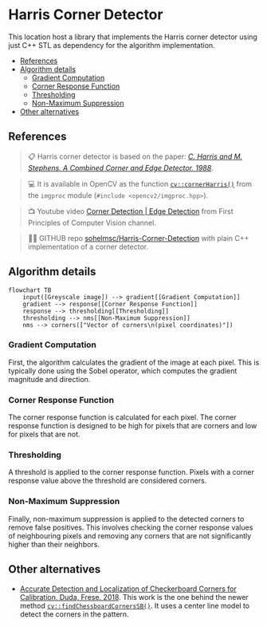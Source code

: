 # Harris Corner Detector <!-- omit in toc -->

This location host a library that implements the Harris corner detector using
just C++ STL as dependency for the algorithm implementation.

- [References](#references)
- [Algorithm details](#algorithm-details)
  - [Gradient Computation](#gradient-computation)
  - [Corner Response Function](#corner-response-function)
  - [Thresholding](#thresholding)
  - [Non-Maximum Suppression](#non-maximum-suppression)
- [Other alternatives](#other-alternatives)

## References

> 📋 Harris corner detector is based on the paper: [*C. Harris and M. Stephens.
> A Combined Corner and Edge Detector.
> 1988*](https://citeseerx.ist.psu.edu/document?repid=rep1&type=pdf&doi=88cdfbeb78058e0eb2613e79d1818c567f0920e2).

> 💻 It is available in OpenCV as the function
> [`cv::cornerHarris()`](https://docs.opencv.org/4.8.0/dd/d1a/group__imgproc__feature.html#gac1fc3598018010880e370e2f709b4345)
> from the `imgproc` module (`#include <opencv2/imgproc.hpp>`).

> 📺 Youtube video [Corner Detection | Edge Detection](https://youtu.be/Z_HwkG90Yvw?si=2sabp_F_d8GtHvqd) from First Principles of Computer Vision channel.

> 👩‍💻 GITHUB repo [sohelmsc/Harris-Corner-Detection](https://github.com/sohelmsc/Harris-Corner-Detection/tree/master) with plain C++
> implementation of a corner detector.


## Algorithm details

```mermaid
flowchart TB
    input([Greyscale image]) --> gradient[[Gradient Computation]]
    gradient --> response[[Corner Response Function]]
    response --> thresholding[[Thresholding]]
    thresholding --> nms[[Non-Maximum Suppression]]
    nms --> corners(["Vector of corners\n(pixel coordinates)"])
```
### Gradient Computation

First, the algorithm calculates the gradient of the image at each pixel. This is
typically done using the Sobel operator, which computes the gradient magnitude
and direction.

### Corner Response Function

The corner response function is calculated for each pixel. The corner response
function is designed to be high for pixels that are corners and low for pixels
that are not.

### Thresholding

A threshold is applied to the corner response function. Pixels with a corner
response value above the threshold are considered corners.

### Non-Maximum Suppression

Finally, non-maximum suppression is applied to the detected corners to remove
false positives. This involves checking the corner response values of
neighbouring pixels and removing any corners that are not significantly higher
than their neighbors.

## Other alternatives

- [Accurate Detection and Localization of Checkerboard Corners for Calibration.
  Duda, Frese. 2018](http://bmvc2018.org/contents/papers/0508.pdf). This work is
  the one behind the newer method
  [`cv::findChessboardCornersSB()`](https://docs.opencv.org/4.8.0/d9/d0c/group__calib3d.html#gadc5bcb05cb21cf1e50963df26986d7c9).
  It uses a center line model to detect the corners in the pattern.
